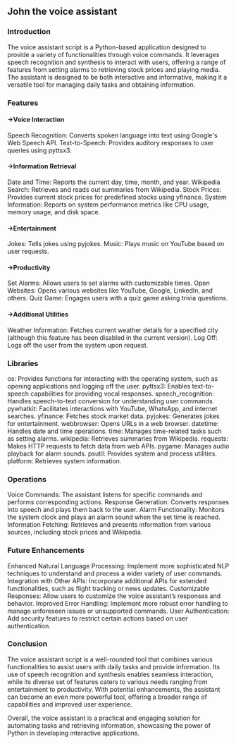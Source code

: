 ## John the voice assistant

### Introduction
The voice assistant script is a Python-based application designed to provide a variety of functionalities through voice commands. It leverages speech recognition and synthesis to interact with users, offering a range of features from setting alarms to retrieving stock prices and playing media. The assistant is designed to be both interactive and informative, making it a versatile tool for managing daily tasks and obtaining information.

### Features
#### ->Voice Interaction
Speech Recognition: Converts spoken language into text using Google's Web Speech API.
Text-to-Speech: Provides auditory responses to user queries using pyttsx3.

#### ->Information Retrieval
Date and Time: Reports the current day, time, month, and year.
Wikipedia Search: Retrieves and reads out summaries from Wikipedia.
Stock Prices: Provides current stock prices for predefined stocks using yfinance.
System Information: Reports on system performance metrics like CPU usage, memory usage, and disk space.

#### ->Entertainment
Jokes: Tells jokes using pyjokes.
Music: Plays music on YouTube based on user requests.

#### ->Productivity
Set Alarms: Allows users to set alarms with customizable times.
Open Websites: Opens various websites like YouTube, Google, LinkedIn, and others.
Quiz Game: Engages users with a quiz game asking trivia questions.

#### ->Additional Utilities
Weather Information: Fetches current weather details for a specified city (although this feature has been disabled in the current version).
Log Off: Logs off the user from the system upon request.

### Libraries
os: Provides functions for interacting with the operating system, such as opening applications and logging off the user.
pyttsx3: Enables text-to-speech capabilities for providing vocal responses.
speech_recognition: Handles speech-to-text conversion for understanding user commands.
pywhatkit: Facilitates interactions with YouTube, WhatsApp, and internet searches.
yfinance: Fetches stock market data.
pyjokes: Generates jokes for entertainment.
webbrowser: Opens URLs in a web browser.
datetime: Handles date and time operations.
time: Manages time-related tasks such as setting alarms.
wikipedia: Retrieves summaries from Wikipedia.
requests: Makes HTTP requests to fetch data from web APIs.
pygame: Manages audio playback for alarm sounds.
psutil: Provides system and process utilities.
platform: Retrieves system information.

### Operations
Voice Commands: The assistant listens for specific commands and performs corresponding actions.
Response Generation: Converts responses into speech and plays them back to the user.
Alarm Functionality: Monitors the system clock and plays an alarm sound when the set time is reached.
Information Fetching: Retrieves and presents information from various sources, including stock prices and Wikipedia.

### Future Enhancements
Enhanced Natural Language Processing: Implement more sophisticated NLP techniques to understand and process a wider variety of user commands.
Integration with Other APIs: Incorporate additional APIs for extended functionalities, such as flight tracking or news updates.
Customizable Responses: Allow users to customize the voice assistant’s responses and behavior.
Improved Error Handling: Implement more robust error handling to manage unforeseen issues or unsupported commands.
User Authentication: Add security features to restrict certain actions based on user authentication.

### Conclusion
The voice assistant script is a well-rounded tool that combines various functionalities to assist users with daily tasks and provide information. Its use of speech recognition and synthesis enables seamless interaction, while its diverse set of features caters to various needs ranging from entertainment to productivity. With potential enhancements, the assistant can become an even more powerful tool, offering a broader range of capabilities and improved user experience.

Overall, the voice assistant is a practical and engaging solution for automating tasks and retrieving information, showcasing the power of Python in developing interactive applications.
